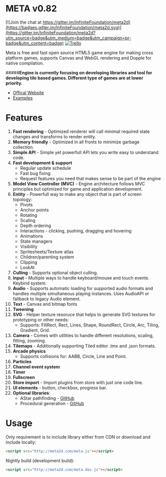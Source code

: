 META v0.82
====

[![Join the chat at https://gitter.im/InfiniteFoundation/meta2d](https://badges.gitter.im/InfiniteFoundation/meta2d.svg)](https://gitter.im/InfiniteFoundation/meta2d?utm_source=badge&utm_medium=badge&utm_campaign=pr-badge&utm_content=badge)
[![Trello](https://img.shields.io/badge/trello-roadmap-43a6e2.svg)](https://trello.com/b/a6C8jUbV/metadev)

Meta is free and fast open source HTML5 game engine for making cross platform games, supports Canvas and WebGL rendering and Dopple for native compilation.

#####**Engine is currently focusing on developing libraries and tool for developing tile based games. Different type of games are at lower priority.**

* [Offical Website](http://meta2d.com/)
* [Examples](http://meta2d.com/examples)

Features
====

1. **Fast rendering** - Optimized renderer will call minimal required state changes and transforms to render entity.
2. **Memory friendly** - Optimized in all fronts to minimize garbage collection.
3. **Simple API** - Simple yet powerfull API lets you write easy to understand code.
4. **Fast development & support**
	* Regular update schedule
	* Fast bug fixing
	* Request features you need that makes sense to be part of the engine
5. **Model View Controller (MVC)** - Engine architecture follows MVC principles but optimized for game and application development.
6. **Entity** - Powerfull way to make any object that is part of screen topology:
	* Pivots
	* Anchor points
	* Rotating
	* Scaling
	* Depth ordering
	* Interactions - clicking, pushing, dragging and hovering
	* Animations
	* State managers
	* Visibility
	* Spritesheets/Texture atlas
	* Children/parenting system
	* Clipping
	* LookAt
7. **Culling** - Supports optional object culling.
8. **Input** - Multiple ways to handle keyboard/mouse and touch events. Keybind system.
9. **Audio** - Supports automatic loading for supported audio formats and handles multiple simultaneous playing instances. Uses AudioAPI or fallback to legacy Audio element.
10. **Text** - Canvas and bitmap fonts
11. **Tweening**
12. **SVG** - Helper texture resoruce that helps to generate SVG textures for prototyping or other needs: 
	* Supports: FillRect, Rect, Lines, Shape, RoundRect, Circle, Arc, Tiling, Gradient, Grid.
13. **Camera** - Comes with utilities to handle different resolutions, scaling, fitting, zooming.
14. **Tilemaps** - Additionally supporting Tiled editor .tmx and .json formats.
15. **Arcade physics**
	* Supports collisions for: AABB, Circle, Line and Point.
16. **Particles**
17. **Channel event system**
18. **Timer**
19. **Fullscreen**
20. **Store import** - Import plugins from store with just one code line.
21. **UI elements** - button, checkbox, progress bar.
22. **Optional libraries**:
	* AStar pathfinding - [GitHub](https://github.com/InfiniteFoundation/metaAstar)
	* Procedural generation - [GitHub](https://github.com/InfiniteFoundation/metaProcedural)

Usage
====

Only requirement is to include library either from CDN or download and include locally:
```html
<script src="http://meta2d.com/meta.js"></script>
```
Nightly build (development build):
```html
<script src="http://meta2d.com/meta.dev.js"></script>
```
